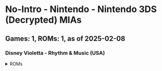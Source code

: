 # No-Intro - Nintendo - Nintendo 3DS (Decrypted) MIAs
## Games: 1, ROMs: 1, as of 2025-02-08
### Disney Violetta - Rhythm & Music (USA)
<details>
<summary>ROMs</summary>

- Disney Violetta - Rhythm & Music (USA).3ds, CRC: eaffecf5
</details>

